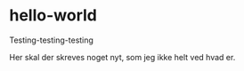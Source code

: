 # hello-world
Testing-testing-testing

Her skal der skreves noget nyt, som jeg ikke helt ved hvad er.
